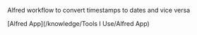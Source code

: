 Alfred workflow to convert timestamps to dates and vice versa

[Alfred App](/knowledge/Tools I Use/Alfred App)